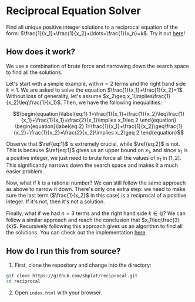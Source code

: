 # Reciprocal Equation Solver

Find all unique positive integer solutions to a reciprocal equation of the form: $\frac{1}{x_1}+\frac{1}{x_2}+\ldots+\frac{1}{x_n}=k$. Try it out [here](https://sbplat.github.io/reciprocal/)!

## How does it work?

We use a combination of brute force and narrowing down the search space to find all the solutions.

Let's start with a simple example, with $n=2$ terms and the right hand side $k=1$. We are asked to solve the equation $\frac{1}{x_1}+\frac{1}{x_2}=1$.
Without loss of generality, let's assume $x_2\geq x_1\implies\frac{1}{x_2}\leq\frac{1}{x_1}$.
Then, we have the following inequalities:
```math
\begin{equation}\label{eq:1}
    1=\frac{1}{x_1}+\frac{1}{x_2}\leq\frac{1}{x_1}+\frac{1}{x_1}=\frac{2}{x_1}\implies x_1\leq 2
\end{equation}
\begin{equation}\label{eq:2}
    1=\frac{1}{x_1}+\frac{1}{x_2}\geq\frac{1}{x_2}+\frac{1}{x_2}=\frac{2}{x_2}\implies x_2\geq 2
\end{equation}
```
Observe that $\ref{eq:1}$ is extremely crucial, while $\ref{eq:2}$ is not. This is because $\ref{eq:1}$ gives us an upper bound on $x_1$, and since $x_1$ is a positive integer, we just need to brute force all the values of $x_1$ in $[1, 2]$. This significantly narrows down the search space and makes it a much easier problem.

Now, what if $k$ is a rational number? We can still follow the same approach as above to narrow it down. There's only one extra step: we need to make sure the last term ($\frac{1}{x_2}$ in this case) is a reciprocal of a positive integer. If it's not, then it's not a solution.

Finally, what if we had $n=3$ terms and the right hand side $k\in\mathbb{Q}$? We can follow a similar approach and reach the conclusion that $x_1\leq\frac{3}{k}$. Recursively following this approach gives us an algorithm to find all the solutions. You can check out the implementation [here](https://github.com/sbplat/reciprocal/blob/main/js/index.js).

## How do I run this from source?

1. First, clone the repository and change into the directory:
```sh
git clone https://github.com/sbplat/reciprocal.git
cd reciprocal
```
2. Open `index.html` with your browser.

